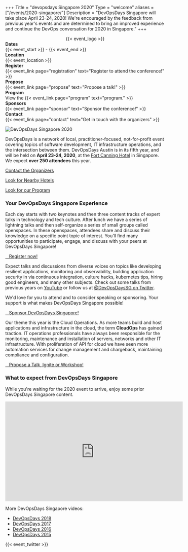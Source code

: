 +++
Title = "devopsdays Singapore 2020"
Type = "welcome"
aliases = ["/events/2020-singapore/"]
Description = "DevOpsDays Singapore will take place April 23-24, 2020! We're encouraged by the feedback from previous year's events and are determined to bring an improved experience and continue the DevOps conversation for 2020 in Singapore."
+++

<div style="text-align:center;">
  {{< event_logo >}}
</div>

<div class = "row">
  <div class = "col-md-2">
    <strong>Dates</strong>
  </div>
  <div class = "col-md-8">
    {{< event_start >}} - {{< event_end >}}
  </div>
</div>

<div class = "row">
  <div class = "col-md-2">
    <strong>Location</strong>
  </div>
  <div class = "col-md-8">
    {{< event_location >}}
  </div>
</div>

<div class = "row">
  <div class = "col-md-2">
    <strong>Register</strong>
  </div>
  <div class = "col-md-8">
    {{< event_link page="registration" text="Register to attend the conference!" >}}
  </div>
</div>

<div class = "row">
  <div class = "col-md-2">
    <strong>Propose</strong>
  </div>
  <div class = "col-md-8">
    {{< event_link page="propose" text="Propose a talk!" >}}
  </div>
</div>

<div class = "row">
  <div class = "col-md-2">
    <strong>Program</strong>
  </div>
  <div class = "col-md-8">
    View the {{< event_link page="program" text="program." >}}
  </div>
</div>

<div class = "row">
  <div class = "col-md-2">
    <strong>Sponsors</strong>
  </div>
  <div class = "col-md-8">
    {{< event_link page="sponsor" text="Sponsor the conference!" >}}
  </div>
</div>

<div class = "row">
  <div class = "col-md-2">
    <strong>Contact</strong>
  </div>
  <div class = "col-md-8">
    {{< event_link page="contact" text="Get in touch with the organizers" >}}
  </div>
</div>

<div class="row">
    <div class="col-md-4">
      <p><img alt="DevOpsDays Singapore 2020" src="/events/2020-singapore/logo.png" class="img-fluid"></p>
      <p>DevOpsDays is a network of local, practitioner-focused, not-for-profit event covering topics of software development, IT infrastructure operations, and the intersection between them.  DevOpsDays Austin is in its fifth year, and will be held on <strong>April 23-24, 2020</strong>, at the <a href="../location">Fort Canning Hotel</a> in Singapore. We expect <strong>over 250 attendees</strong> this year.</p>
      <p><a href="../contact">Contact the Organizers</a></p>
      <p><a href="../location">Look for Nearby Hotels</a></p>
      <p><a href="../program">Look for our Program</a></p>
    </div>
    <div class="col-md-4">
      <h3>Your DevOpsDays Singapore Experience</h3>
      <p>Each day starts with two keynotes and then three content tracks of expert talks in technology and tech culture. After lunch we have a series of lightning talks and then self-organize a series of small groups called openspaces. In these openspaces, attendees share and discuss their knowledge on a specific point topic of interest.  You’ll find many opportunities to participate, engage, and discuss with your peers at DevOpsDays Singapore!</p>
      <p><a href="../registration" class="btn btn-primary btn-block"><i class="fa fa-ticket fa-lg"></i>&nbsp;&nbsp;&nbsp;Register now!</a>
      <p>Expect talks and discussions from diverse voices on topics like developing resilient applications, monitoring and observability, building application security in via continuous integration, culture hacks, kubernetes tips, hiring good engineers, and many other subjects. Check out some talks from previous years on <a href="https://www.youtube.com/channel/UCvKd52G5RaLAWVugTdY4pBA">YouTube</a> or follow us at <a href="https://twitter.com/DevOpsDaysSG">@DevOpsDaysSG on Twitter</a>.</p>
      <p>We'd love for you to attend and to consider speaking or sponsoring. Your support is what makes DevOpsDays Singapore possible!</p>
      <a href="../sponsor" class="btn btn-primary btn-block"><i class="fa fa-money fa-lg"></i>&nbsp;&nbsp;&nbsp;Sponsor DevOpsDays Singapore!</a></p>
      <p>Our theme this year is the Cloud Operations. As more teams build and host applications and infrastructure in the cloud, the term <strong>CloudOps</strong> has gained traction. IT operations professionals have always been responsible for the monitoring, maintenance and installation of servers, networks and other IT infrastructure. With proliferation of API for cloud we have seen more automation services for change management and chargeback, maintaining compliance and configuration.</p>
      <a href="../propose" class="btn btn-primary btn-block"><i class="fa fa-book fa-lg"></i>&nbsp;&nbsp;&nbsp;Propose a Talk, Ignite or Workshop!</a></p>
    </div>
    <div class="col-md-4">
      <h3>What to expect from DevOpsDays Singapore</h3>
      <p>While you're waiting for the 2020 event to arrive, enjoy some prior DevOpsDays Singapore content.</p>
      <iframe width="560" height="315" src="https://www.youtube.com/embed/s71OD4zG9pc" frameborder="0" allow="accelerometer; autoplay; encrypted-media; gyroscope; picture-in-picture" allowfullscreen></iframe>
      <!-- View the {{< event_link page="program" text="program." >}} -->
      <p>More DevOpsDays Singapore videos:</p>
      <ul>
        <li><a href="https://www.youtube.com/playlist?list=PLpWsyYqY_ehkEruIDKW-WVeA35ItMXCtH" target="_blank">DevOpsDays 2018</a></li>
        <li><a href="https://www.youtube.com/playlist?list=PLpWsyYqY_ehnxn_60e4mM6g4WKugWKP6w" target="_blank">DevOpsDays 2017</a></li>
        <li><a href="https://www.youtube.com/playlist?list=PLpWsyYqY_ehlaOiSrukSBZKbUlL61dq8I" target="_blank">DevOpsDays 2016</a></li>
        <li><a href="https://www.youtube.com/playlist?list=PLpWsyYqY_ehl-U2r0zhi8WoJofHJpGHX8" target="_blank">DevOpsDays 2015</a></li>
      </ul>
    </div>
</div>

{{< event_twitter >}}
